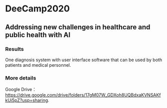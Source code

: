 # DeeCamp2020
## Addressing new challenges in healthcare and public health with AI
### Results
One diagnosis system with user interface software that can be used by both patients and medical personnel.

### More details
Google Drive：https://drive.google.com/drive/folders/17gM07W_GDXoh8UQBdxaKVNSAKfkUi5pZ?usp=sharing.
